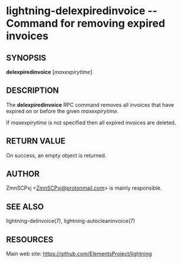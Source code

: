 lightning-delexpiredinvoice -- Command for removing expired invoices
====================================================================

SYNOPSIS
--------

**delexpiredinvoice** [*maxexpirytime*]

DESCRIPTION
-----------

The **delexpiredinvoice** RPC command removes all invoices that have
expired on or before the given *maxexpirytime*.

If *maxexpirytime* is not specified then all expired invoices are
deleted.

RETURN VALUE
------------

[comment]: # (GENERATE-FROM-SCHEMA-START)
On success, an empty object is returned.

[comment]: # (GENERATE-FROM-SCHEMA-END)

AUTHOR
------

ZmnSCPxj <<ZmnSCPxj@protonmail.com>> is mainly responsible.

SEE ALSO
--------

lightning-delinvoice(7), lightning-autocleaninvoice(7)

RESOURCES
---------

Main web site: <https://github.com/ElementsProject/lightning>

[comment]: # ( SHA256STAMP:c71baf4b5863fd6f4d2ba21a97d4106195ba10c5add21087142b1a5ee533da91)
